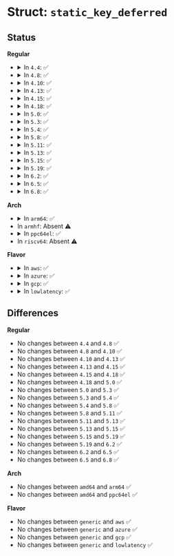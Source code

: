 # Struct: <code>static_key_deferred</code>

## Status
<b>Regular</b>
<ul>
<li>
<details>
<summary>In <code>4.4</code>: ✅</summary>

```c
struct static_key_deferred {
    struct static_key key;
    long unsigned int timeout;
    struct delayed_work work;
};
```
</details>
</li>
<li>
<details>
<summary>In <code>4.8</code>: ✅</summary>

```c
struct static_key_deferred {
    struct static_key key;
    long unsigned int timeout;
    struct delayed_work work;
};
```
</details>
</li>
<li>
<details>
<summary>In <code>4.10</code>: ✅</summary>

```c
struct static_key_deferred {
    struct static_key key;
    long unsigned int timeout;
    struct delayed_work work;
};
```
</details>
</li>
<li>
<details>
<summary>In <code>4.13</code>: ✅</summary>

```c
struct static_key_deferred {
    struct static_key key;
    long unsigned int timeout;
    struct delayed_work work;
};
```
</details>
</li>
<li>
<details>
<summary>In <code>4.15</code>: ✅</summary>

```c
struct static_key_deferred {
    struct static_key key;
    long unsigned int timeout;
    struct delayed_work work;
};
```
</details>
</li>
<li>
<details>
<summary>In <code>4.18</code>: ✅</summary>

```c
struct static_key_deferred {
    struct static_key key;
    long unsigned int timeout;
    struct delayed_work work;
};
```
</details>
</li>
<li>
<details>
<summary>In <code>5.0</code>: ✅</summary>

```c
struct static_key_deferred {
    struct static_key key;
    long unsigned int timeout;
    struct delayed_work work;
};
```
</details>
</li>
<li>
<details>
<summary>In <code>5.3</code>: ✅</summary>

```c
struct static_key_deferred {
    struct static_key key;
    long unsigned int timeout;
    struct delayed_work work;
};
```
</details>
</li>
<li>
<details>
<summary>In <code>5.4</code>: ✅</summary>

```c
struct static_key_deferred {
    struct static_key key;
    long unsigned int timeout;
    struct delayed_work work;
};
```
</details>
</li>
<li>
<details>
<summary>In <code>5.8</code>: ✅</summary>

```c
struct static_key_deferred {
    struct static_key key;
    long unsigned int timeout;
    struct delayed_work work;
};
```
</details>
</li>
<li>
<details>
<summary>In <code>5.11</code>: ✅</summary>

```c
struct static_key_deferred {
    struct static_key key;
    long unsigned int timeout;
    struct delayed_work work;
};
```
</details>
</li>
<li>
<details>
<summary>In <code>5.13</code>: ✅</summary>

```c
struct static_key_deferred {
    struct static_key key;
    long unsigned int timeout;
    struct delayed_work work;
};
```
</details>
</li>
<li>
<details>
<summary>In <code>5.15</code>: ✅</summary>

```c
struct static_key_deferred {
    struct static_key key;
    long unsigned int timeout;
    struct delayed_work work;
};
```
</details>
</li>
<li>
<details>
<summary>In <code>5.19</code>: ✅</summary>

```c
struct static_key_deferred {
    struct static_key key;
    long unsigned int timeout;
    struct delayed_work work;
};
```
</details>
</li>
<li>
<details>
<summary>In <code>6.2</code>: ✅</summary>

```c
struct static_key_deferred {
    struct static_key key;
    long unsigned int timeout;
    struct delayed_work work;
};
```
</details>
</li>
<li>
<details>
<summary>In <code>6.5</code>: ✅</summary>

```c
struct static_key_deferred {
    struct static_key key;
    long unsigned int timeout;
    struct delayed_work work;
};
```
</details>
</li>
<li>
<details>
<summary>In <code>6.8</code>: ✅</summary>

```c
struct static_key_deferred {
    struct static_key key;
    long unsigned int timeout;
    struct delayed_work work;
};
```
</details>
</li>
</ul>
<b>Arch</b>
<ul>
<li>
<details>
<summary>In <code>arm64</code>: ✅</summary>

```c
struct static_key_deferred {
    struct static_key key;
    long unsigned int timeout;
    struct delayed_work work;
};
```
</details>
</li>
<li>
In <code>armhf</code>: Absent ⚠️
</li>
<li>
<details>
<summary>In <code>ppc64el</code>: ✅</summary>

```c
struct static_key_deferred {
    struct static_key key;
    long unsigned int timeout;
    struct delayed_work work;
};
```
</details>
</li>
<li>
In <code>riscv64</code>: Absent ⚠️
</li>
</ul>
<b>Flavor</b>
<ul>
<li>
<details>
<summary>In <code>aws</code>: ✅</summary>

```c
struct static_key_deferred {
    struct static_key key;
    long unsigned int timeout;
    struct delayed_work work;
};
```
</details>
</li>
<li>
<details>
<summary>In <code>azure</code>: ✅</summary>

```c
struct static_key_deferred {
    struct static_key key;
    long unsigned int timeout;
    struct delayed_work work;
};
```
</details>
</li>
<li>
<details>
<summary>In <code>gcp</code>: ✅</summary>

```c
struct static_key_deferred {
    struct static_key key;
    long unsigned int timeout;
    struct delayed_work work;
};
```
</details>
</li>
<li>
<details>
<summary>In <code>lowlatency</code>: ✅</summary>

```c
struct static_key_deferred {
    struct static_key key;
    long unsigned int timeout;
    struct delayed_work work;
};
```
</details>
</li>
</ul>

## Differences
<b>Regular</b>
<ul>
<li>
No changes between <code>4.4</code> and <code>4.8</code> ✅
</li>
<li>
No changes between <code>4.8</code> and <code>4.10</code> ✅
</li>
<li>
No changes between <code>4.10</code> and <code>4.13</code> ✅
</li>
<li>
No changes between <code>4.13</code> and <code>4.15</code> ✅
</li>
<li>
No changes between <code>4.15</code> and <code>4.18</code> ✅
</li>
<li>
No changes between <code>4.18</code> and <code>5.0</code> ✅
</li>
<li>
No changes between <code>5.0</code> and <code>5.3</code> ✅
</li>
<li>
No changes between <code>5.3</code> and <code>5.4</code> ✅
</li>
<li>
No changes between <code>5.4</code> and <code>5.8</code> ✅
</li>
<li>
No changes between <code>5.8</code> and <code>5.11</code> ✅
</li>
<li>
No changes between <code>5.11</code> and <code>5.13</code> ✅
</li>
<li>
No changes between <code>5.13</code> and <code>5.15</code> ✅
</li>
<li>
No changes between <code>5.15</code> and <code>5.19</code> ✅
</li>
<li>
No changes between <code>5.19</code> and <code>6.2</code> ✅
</li>
<li>
No changes between <code>6.2</code> and <code>6.5</code> ✅
</li>
<li>
No changes between <code>6.5</code> and <code>6.8</code> ✅
</li>
</ul>
<b>Arch</b>
<ul>
<li>
No changes between <code>amd64</code> and <code>arm64</code> ✅
</li>
<li>
No changes between <code>amd64</code> and <code>ppc64el</code> ✅
</li>
</ul>
<b>Flavor</b>
<ul>
<li>
No changes between <code>generic</code> and <code>aws</code> ✅
</li>
<li>
No changes between <code>generic</code> and <code>azure</code> ✅
</li>
<li>
No changes between <code>generic</code> and <code>gcp</code> ✅
</li>
<li>
No changes between <code>generic</code> and <code>lowlatency</code> ✅
</li>
</ul>
